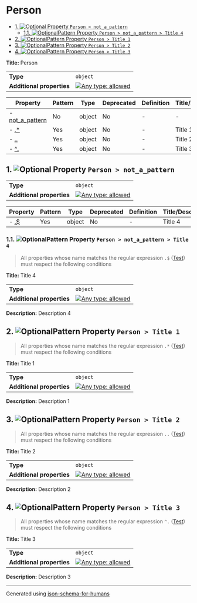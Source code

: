 # Person

- [1. ![Optional](https://img.shields.io/badge/Optional-yellow) Property `Person > not_a_pattern`](#not_a_pattern)
  - [1.1. ![Optional](https://img.shields.io/badge/Optional-yellow)Pattern Property `Person > not_a_pattern > Title 4`](#not_a_pattern_pattern1)
- [2. ![Optional](https://img.shields.io/badge/Optional-yellow)Pattern Property `Person > Title 1`](#pattern1)
- [3. ![Optional](https://img.shields.io/badge/Optional-yellow)Pattern Property `Person > Title 2`](#pattern2)
- [4. ![Optional](https://img.shields.io/badge/Optional-yellow)Pattern Property `Person > Title 3`](#pattern3)

**Title:** Person

|                           |                                                                                                                                   |
| ------------------------- | --------------------------------------------------------------------------------------------------------------------------------- |
| **Type**                  | `object`                                                                                                                          |
| **Additional properties** | [![Any type: allowed](https://img.shields.io/badge/Any%20type-allowed-green)](# "Additional Properties of any type are allowed.") |

| Property                           | Pattern | Type   | Deprecated | Definition | Title/Description |
| ---------------------------------- | ------- | ------ | ---------- | ---------- | ----------------- |
| - [not_a_pattern](#not_a_pattern ) | No      | object | No         | -          | -                 |
| - [.*](#pattern1 )                 | Yes     | object | No         | -          | Title 1           |
| - [..](#pattern2 )                 | Yes     | object | No         | -          | Title 2           |
| - [^.](#pattern3 )                 | Yes     | object | No         | -          | Title 3           |

## <a name="not_a_pattern"></a>1. ![Optional](https://img.shields.io/badge/Optional-yellow) Property `Person > not_a_pattern`

|                           |                                                                                                                                   |
| ------------------------- | --------------------------------------------------------------------------------------------------------------------------------- |
| **Type**                  | `object`                                                                                                                          |
| **Additional properties** | [![Any type: allowed](https://img.shields.io/badge/Any%20type-allowed-green)](# "Additional Properties of any type are allowed.") |

| Property                         | Pattern | Type   | Deprecated | Definition | Title/Description |
| -------------------------------- | ------- | ------ | ---------- | ---------- | ----------------- |
| - [.$](#not_a_pattern_pattern1 ) | Yes     | object | No         | -          | Title 4           |

### <a name="not_a_pattern_pattern1"></a>1.1. ![Optional](https://img.shields.io/badge/Optional-yellow)Pattern Property `Person > not_a_pattern > Title 4`
> All properties whose name matches the regular expression
```.$``` ([Test](https://regex101.com/?regex=.%24))
must respect the following conditions

**Title:** Title 4

|                           |                                                                                                                                   |
| ------------------------- | --------------------------------------------------------------------------------------------------------------------------------- |
| **Type**                  | `object`                                                                                                                          |
| **Additional properties** | [![Any type: allowed](https://img.shields.io/badge/Any%20type-allowed-green)](# "Additional Properties of any type are allowed.") |

**Description:** Description 4

## <a name="pattern1"></a>2. ![Optional](https://img.shields.io/badge/Optional-yellow)Pattern Property `Person > Title 1`
> All properties whose name matches the regular expression
```.*``` ([Test](https://regex101.com/?regex=.%2A))
must respect the following conditions

**Title:** Title 1

|                           |                                                                                                                                   |
| ------------------------- | --------------------------------------------------------------------------------------------------------------------------------- |
| **Type**                  | `object`                                                                                                                          |
| **Additional properties** | [![Any type: allowed](https://img.shields.io/badge/Any%20type-allowed-green)](# "Additional Properties of any type are allowed.") |

**Description:** Description 1

## <a name="pattern2"></a>3. ![Optional](https://img.shields.io/badge/Optional-yellow)Pattern Property `Person > Title 2`
> All properties whose name matches the regular expression
```..``` ([Test](https://regex101.com/?regex=..))
must respect the following conditions

**Title:** Title 2

|                           |                                                                                                                                   |
| ------------------------- | --------------------------------------------------------------------------------------------------------------------------------- |
| **Type**                  | `object`                                                                                                                          |
| **Additional properties** | [![Any type: allowed](https://img.shields.io/badge/Any%20type-allowed-green)](# "Additional Properties of any type are allowed.") |

**Description:** Description 2

## <a name="pattern3"></a>4. ![Optional](https://img.shields.io/badge/Optional-yellow)Pattern Property `Person > Title 3`
> All properties whose name matches the regular expression
```^.``` ([Test](https://regex101.com/?regex=%5E.))
must respect the following conditions

**Title:** Title 3

|                           |                                                                                                                                   |
| ------------------------- | --------------------------------------------------------------------------------------------------------------------------------- |
| **Type**                  | `object`                                                                                                                          |
| **Additional properties** | [![Any type: allowed](https://img.shields.io/badge/Any%20type-allowed-green)](# "Additional Properties of any type are allowed.") |

**Description:** Description 3

----------------------------------------------------------------------------------------------------------------------------
Generated using [json-schema-for-humans](https://github.com/coveooss/json-schema-for-humans)
